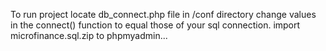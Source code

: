To run project locate db_connect.php file in /conf directory
change values in the connect() function to equal those of your sql connection.
import microfinance.sql.zip to phpmyadmin...
